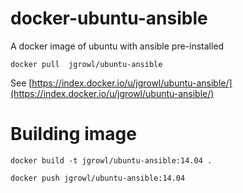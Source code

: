 docker-ubuntu-ansible
=====================

A docker image of ubuntu with ansible pre-installed

`docker pull  jgrowl/ubuntu-ansible`

See [https://index.docker.io/u/jgrowl/ubuntu-ansible/](https://index.docker.io/u/jgrowl/ubuntu-ansible/)

# Building image

`docker build -t jgrowl/ubuntu-ansible:14.04 .`

`docker push jgrowl/ubuntu-ansible:14.04`

